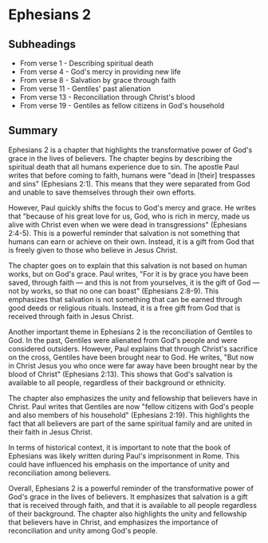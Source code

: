 # Ephesians 2

## Subheadings

* From verse 1 - Describing spiritual death
* From verse 4 - God's mercy in providing new life
* From verse 8 - Salvation by grace through faith
* From verse 11 - Gentiles' past alienation
* From verse 13 - Reconciliation through Christ's blood
* From verse 19 - Gentiles as fellow citizens in God's household

## Summary

Ephesians 2 is a chapter that highlights the transformative power of God's grace in the lives of believers. The chapter begins by describing the spiritual death that all humans experience due to sin. The apostle Paul writes that before coming to faith, humans were "dead in [their] trespasses and sins" (Ephesians 2:1). This means that they were separated from God and unable to save themselves through their own efforts.

However, Paul quickly shifts the focus to God's mercy and grace. He writes that "because of his great love for us, God, who is rich in mercy, made us alive with Christ even when we were dead in transgressions" (Ephesians 2:4-5). This is a powerful reminder that salvation is not something that humans can earn or achieve on their own. Instead, it is a gift from God that is freely given to those who believe in Jesus Christ.

The chapter goes on to explain that this salvation is not based on human works, but on God's grace. Paul writes, "For it is by grace you have been saved, through faith — and this is not from yourselves, it is the gift of God — not by works, so that no one can boast" (Ephesians 2:8-9). This emphasizes that salvation is not something that can be earned through good deeds or religious rituals. Instead, it is a free gift from God that is received through faith in Jesus Christ.

Another important theme in Ephesians 2 is the reconciliation of Gentiles to God. In the past, Gentiles were alienated from God's people and were considered outsiders. However, Paul explains that through Christ's sacrifice on the cross, Gentiles have been brought near to God. He writes, "But now in Christ Jesus you who once were far away have been brought near by the blood of Christ" (Ephesians 2:13). This shows that God's salvation is available to all people, regardless of their background or ethnicity.

The chapter also emphasizes the unity and fellowship that believers have in Christ. Paul writes that Gentiles are now "fellow citizens with God's people and also members of his household" (Ephesians 2:19). This highlights the fact that all believers are part of the same spiritual family and are united in their faith in Jesus Christ.

In terms of historical context, it is important to note that the book of Ephesians was likely written during Paul's imprisonment in Rome. This could have influenced his emphasis on the importance of unity and reconciliation among believers.

Overall, Ephesians 2 is a powerful reminder of the transformative power of God's grace in the lives of believers. It emphasizes that salvation is a gift that is received through faith, and that it is available to all people regardless of their background. The chapter also highlights the unity and fellowship that believers have in Christ, and emphasizes the importance of reconciliation and unity among God's people.